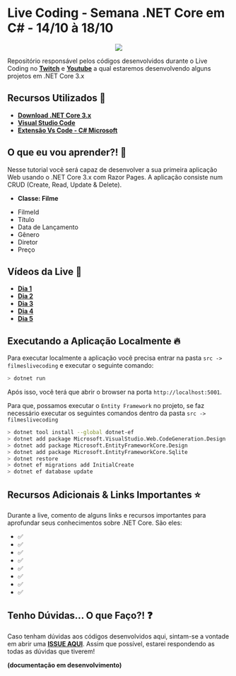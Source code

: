 # Live Coding - Semana .NET Core em C# - 14/10 à 18/10

<p align="center">
    <img src="https://i.postimg.cc/JhMc1Thw/net-core.png" />
</p>

Repositório responsável pelos códigos desenvolvidos durante o Live Coding no **[Twitch]()** e **[Youtube]()** a qual estaremos desenvolvendo alguns projetos em .NET Core 3.x

## Recursos Utilizados 🚀

* **[Download .NET Core 3.x](https://aka.ms/AA69ihe)** 
* **[Visual Studio Code](https://aka.ms/AA692ys)** 
* **[Extensão Vs Code - C# Microsoft](https://aka.ms/AA692zh)** 

## O que eu vou aprender?! 📘

Nesse tutorial você será capaz de desenvolver a sua primeira aplicação Web usando o .NET Core 3.x com Razor Pages. A aplicação consiste num CRUD (Create, Read, Update & Delete).

* **Classe: Filme**

- FilmeId
- Título
- Data de Lançamento
- Gênero
- Diretor
- Preço

## Vídeos da Live 🎥

* **[Dia 1]()**
* **[Dia 2]()**
* **[Dia 3]()**
* **[Dia 4]()**
* **[Dia 5]()**

## Executando a Aplicação Localmente 🔥

Para executar localmente a aplicação você precisa entrar na pasta `src -> filmeslivecoding` e executar o seguinte comando:

```bash
> dotnet run
```

Após isso, você terá que abrir o browser na porta `http://localhost:5001`.

Para que, possamos executar o `Entity Framework` no projeto, se faz necessário executar os seguintes comandos dentro da pasta `src -> filmeslivecoding`

```bash
> dotnet tool install --global dotnet-ef
> dotnet add package Microsoft.VisualStudio.Web.CodeGeneration.Design
> dotnet add package Microsoft.EntityFrameworkCore.Design
> dotnet add package Microsoft.EntityFrameworkCore.Sqlite
> dotnet restore
> dotnet ef migrations add InitialCreate
> dotnet ef database update
```

## Recursos Adicionais & Links Importantes  ⭐️

Durante a live, comento de alguns links e recursos importantes para aprofundar seus conhecimentos sobre .NET Core. São eles:

- ✅ **[]()**
- ✅ **[]()**
- ✅ **[]()**
- ✅ **[]()**
- ✅ **[]()**
- ✅ **[]()**
- ✅ **[]()**
- ✅ **[]()**

## Tenho Dúvidas... O que Faço?! ❓

Caso tenham dúvidas aos códigos desenvolvidos aqui, sintam-se a vontade em abrir uma **[ISSUE AQUI](https://github.com/glaucia86/live-dotnetcore/issues)**. Assim que possível, estarei respondendo as todas as dúvidas que tiverem!

**(documentação em desenvolvimento)**